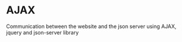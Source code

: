 # AJAX
Communication between the website and the json server using AJAX, jquery and json-server library
